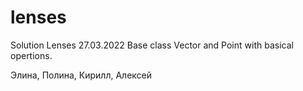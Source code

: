 # lenses
Solution Lenses 
27.03.2022
Base class Vector and Point with basical opertions.


Элина, 
Полина, 
Кирилл, 
Алексей

